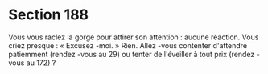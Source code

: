 # Section 188

Vous vous raclez la gorge pour attirer son attention : aucune
réaction. Vous criez presque : « Excusez -moi. » Rien. Allez -vous
contenter d'attendre patiemment (rendez -vous au 29) ou tenter
de l'éveiller à  tout prix (rendez -vous au 172) ?